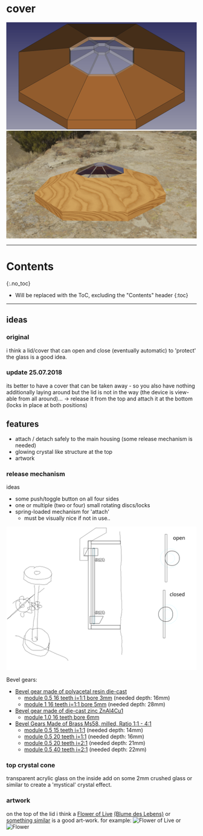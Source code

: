# cover
<!--lint disable list-item-indent-->
<!--lint disable list-item-bullet-indent-->

![cover](cover.png)
![cover](cover_rendering.png)

---
# Contents
{:.no_toc}

* Will be replaced with the ToC, excluding the "Contents" header
{:toc}
---

## ideas

### original
i think a lid/cover that can open and close (eventually automatic)
to 'protect' the glass is a good idea.


### update 25.07.2018
its better to have a cover that can be taken away -
so you also have nothing additionally laying around but
the lid is not in the way (the device is view-able from all around)...
→ release it from the top and attach it at the bottom
(locks in place at both positions)

## features
- attach / detach safely to the main housing (some release mechanism is needed)
- glowing crystal like structure at the top
- artwork

### release mechanism
ideas
- some push/toggle button on all four sides
- one or multiple (two or four) small rotating discs/locks
- spring-loaded mechanism for 'attach'
    - must be visually nice if not in use..

![cover lock mechanism](../cover_lock_ideas.svg)

Bevel gears:
- [Bevel gear made of polyacetal resin die-cast](http://maedler.de/product/1643/1619/273/kegelraeder-aus-polyacetal-uebersetzung-11-51)
    - [module 0.5 16 teeth i=1:1 bore 3mm](http://maedler.de/Article/35520700) (needed depth: 16mm)
    - [module 1 16 teeth i=1:1 bore 5mm](http://maedler.de/Article/35550700) (needed depth: 28mm)
- [Bevel gear made of die-cast zinc ZnAl4Cu1](http://maedler.de/Article/35850700)
    - [module 1.0 16 teeth bore 6mm](http://maedler.de/Article/35850700)
- [Bevel Gears Made of Brass Ms58, milled, Ratio 1:1 - 4:1](http://maedler.de/product/1643/1619/273/kegelraeder-aus-messing-uebersetzung-11-bis-41)
    - [module 0.5 15 teeth i=1:1](http://maedler.de/Article/35020600) (needed depth: 14mm)
    - [module 0.5 20 teeth i=1:1](http://maedler.de/Article/35021100) (needed depth: 16mm)
    - [module 0.5 20 teeth i=2:1](http://maedler.de/Article/35026000) (needed depth: 21mm)
    - [module 0.5 40 teeth i=2:1](http://maedler.de/Article/35026100) (needed depth: 22mm)

### top crystal cone
transparent acrylic glass
on the inside add on some 2mm crushed glass or similar to create a 'mystical'
crystal effect.

### artwork
on the top of the lid i think a [Flower of Live](https://en.wikipedia.org/wiki/Overlapping_circles_grid) [(Blume des Lebens)](https://de.wikipedia.org/wiki/Blume_des_Lebens) or [something similar](https://openclipart.org/detail/17495/decorative-flower) is a good art-work.
for example:
![Flower of Live](https://upload.wikimedia.org/wikipedia/commons/0/08/Flower-of-Life-small.svg)
or
![Flower](https://openclipart.org/download/17495/lemmling-Decorative-flower.svg)
